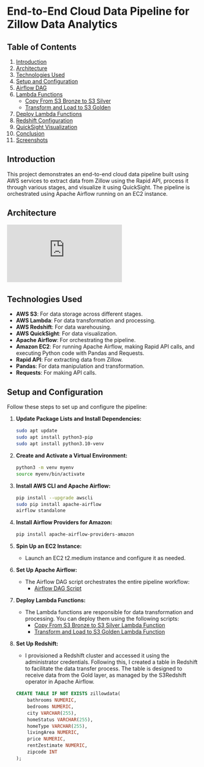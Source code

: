 # End-to-End Cloud Data Pipeline for Zillow Data Analytics

## Table of Contents
1. [Introduction](#introduction)
2. [Architecture](#architecture)
3. [Technologies Used](#technologies-used)
4. [Setup and Configuration](#setup-and-configuration)
5. [Airflow DAG](#airflow-dag)
6. [Lambda Functions](#lambda-functions)
    - [Copy From S3 Bronze to S3 Silver](#copy-from-s3-bronze-to-s3-silver)
    - [Transform and Load to S3 Golden](#transform-and-load-to-s3-golden)
7. [Deploy Lambda Functions](#deploy-lambda-functions)
8. [Redshift Configuration](#redshift-configuration)
9. [QuickSight Visualization](#quicksight-visualization)
10. [Conclusion](#conclusion)
11. [Screenshots](#screenshots)

## Introduction
This project demonstrates an end-to-end cloud data pipeline built using AWS services to extract data from Zillow using the Rapid API, process it through various stages, and visualize it using QuickSight. The pipeline is orchestrated using Apache Airflow running on an EC2 instance.

## Architecture
![Architecture](https://github.com/AjaX-05/End-to-End-Cloud-Data-Pipeline-for-Zillow-Data-Analytics/blob/main/Project-Architecture.pdf)

## Technologies Used
- **AWS S3**: For data storage across different stages.
- **AWS Lambda**: For data transformation and processing.
- **AWS Redshift**: For data warehousing.
- **AWS QuickSight**: For data visualization.
- **Apache Airflow**: For orchestrating the pipeline.
- **Amazon EC2**: For running Apache Airflow, making Rapid API calls, and executing Python code with Pandas and Requests.
- **Rapid API**: For extracting data from Zillow.
- **Pandas**: For data manipulation and transformation.
- **Requests**: For making API calls.

## Setup and Configuration
Follow these steps to set up and configure the pipeline:

1. **Update Package Lists and Install Dependencies:**

    ```bash
    sudo apt update
    sudo apt install python3-pip
    sudo apt install python3.10-venv
    ```

2. **Create and Activate a Virtual Environment:**

    ```bash
    python3 -m venv myenv
    source myenv/bin/activate
    ```

3. **Install AWS CLI and Apache Airflow:**

    ```bash
    pip install --upgrade awscli
    sudo pip install apache-airflow
    airflow standalone
    ```

4. **Install Airflow Providers for Amazon:**

    ```bash
    pip install apache-airflow-providers-amazon
    ```

5. **Spin Up an EC2 Instance:**
   - Launch an EC2 t2.medium instance and configure it as needed.

6. **Set Up Apache Airflow:**
   - The Airflow DAG script orchestrates the entire pipeline workflow:
     - [Airflow DAG Script](https://github.com/AjaX-05/End-to-End-Cloud-Data-Pipeline-for-Zillow-Data-Analytics/blob/main/zillowanalytics.py)

7. **Deploy Lambda Functions:**
   - The Lambda functions are responsible for data transformation and processing. You can deploy them using the following scripts:
     - [Copy From S3 Bronze to S3 Silver Lambda Function](https://github.com/AjaX-05/End-to-End-Cloud-Data-Pipeline-for-Zillow-Data-Analytics/blob/main/lambda_function1.py)
     - [Transform and Load to S3 Golden Lambda Function](https://github.com/AjaX-05/End-to-End-Cloud-Data-Pipeline-for-Zillow-Data-Analytics/blob/main/lambda_function2.py)

8. **Set Up Redshift:**
   - I provisioned a Redshift cluster and accessed it using the administrator credentials. Following this, I created a table in Redshift to facilitate the data transfer process. The table is designed to receive data from the Gold layer, as managed by the S3Redshift operator in Apache Airflow.
   
   ```sql
   CREATE TABLE IF NOT EXISTS zillowdata(
       bathrooms NUMERIC,
       bedrooms NUMERIC,
       city VARCHAR(255),
       homeStatus VARCHAR(255),
       homeType VARCHAR(255),
       livingArea NUMERIC,
       price NUMERIC,
       rentZestimate NUMERIC,
       zipcode INT
   );
